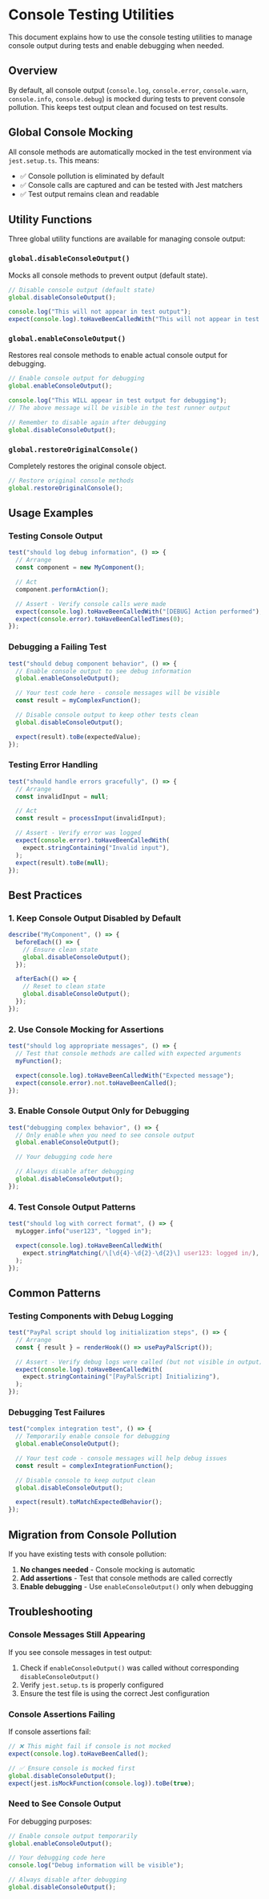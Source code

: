 # Console Testing Utilities

This document explains how to use the console testing utilities to manage console output during tests and enable debugging when needed.

## Overview

By default, all console output (`console.log`, `console.error`, `console.warn`, `console.info`, `console.debug`) is mocked during tests to prevent console pollution. This keeps test output clean and focused on test results.

## Global Console Mocking

All console methods are automatically mocked in the test environment via `jest.setup.ts`. This means:

- ✅ Console pollution is eliminated by default
- ✅ Console calls are captured and can be tested with Jest matchers
- ✅ Test output remains clean and readable

## Utility Functions

Three global utility functions are available for managing console output:

### `global.disableConsoleOutput()`

Mocks all console methods to prevent output (default state).

```typescript
// Disable console output (default state)
global.disableConsoleOutput();

console.log("This will not appear in test output");
expect(console.log).toHaveBeenCalledWith("This will not appear in test output");
```

### `global.enableConsoleOutput()`

Restores real console methods to enable actual console output for debugging.

```typescript
// Enable console output for debugging
global.enableConsoleOutput();

console.log("This WILL appear in test output for debugging");
// The above message will be visible in the test runner output

// Remember to disable again after debugging
global.disableConsoleOutput();
```

### `global.restoreOriginalConsole()`

Completely restores the original console object.

```typescript
// Restore original console methods
global.restoreOriginalConsole();
```

## Usage Examples

### Testing Console Output

```typescript
test("should log debug information", () => {
  // Arrange
  const component = new MyComponent();

  // Act
  component.performAction();

  // Assert - Verify console calls were made
  expect(console.log).toHaveBeenCalledWith("[DEBUG] Action performed");
  expect(console.error).toHaveBeenCalledTimes(0);
});
```

### Debugging a Failing Test

```typescript
test("should debug component behavior", () => {
  // Enable console output to see debug information
  global.enableConsoleOutput();

  // Your test code here - console messages will be visible
  const result = myComplexFunction();

  // Disable console output to keep other tests clean
  global.disableConsoleOutput();

  expect(result).toBe(expectedValue);
});
```

### Testing Error Handling

```typescript
test("should handle errors gracefully", () => {
  // Arrange
  const invalidInput = null;

  // Act
  const result = processInput(invalidInput);

  // Assert - Verify error was logged
  expect(console.error).toHaveBeenCalledWith(
    expect.stringContaining("Invalid input"),
  );
  expect(result).toBe(null);
});
```

## Best Practices

### 1. Keep Console Output Disabled by Default

```typescript
describe("MyComponent", () => {
  beforeEach(() => {
    // Ensure clean state
    global.disableConsoleOutput();
  });

  afterEach(() => {
    // Reset to clean state
    global.disableConsoleOutput();
  });
});
```

### 2. Use Console Mocking for Assertions

```typescript
test("should log appropriate messages", () => {
  // Test that console methods are called with expected arguments
  myFunction();

  expect(console.log).toHaveBeenCalledWith("Expected message");
  expect(console.error).not.toHaveBeenCalled();
});
```

### 3. Enable Console Output Only for Debugging

```typescript
test("debugging complex behavior", () => {
  // Only enable when you need to see console output
  global.enableConsoleOutput();

  // Your debugging code here

  // Always disable after debugging
  global.disableConsoleOutput();
});
```

### 4. Test Console Output Patterns

```typescript
test("should log with correct format", () => {
  myLogger.info("user123", "logged in");

  expect(console.log).toHaveBeenCalledWith(
    expect.stringMatching(/\[\d{4}-\d{2}-\d{2}\] user123: logged in/),
  );
});
```

## Common Patterns

### Testing Components with Debug Logging

```typescript
test("PayPal script should log initialization steps", () => {
  // Arrange
  const { result } = renderHook(() => usePayPalScript());

  // Assert - Verify debug logs were called (but not visible in output)
  expect(console.log).toHaveBeenCalledWith(
    expect.stringContaining("[PayPalScript] Initializing"),
  );
});
```

### Debugging Test Failures

```typescript
test("complex integration test", () => {
  // Temporarily enable console for debugging
  global.enableConsoleOutput();

  // Your test code - console messages will help debug issues
  const result = complexIntegrationFunction();

  // Disable console to keep output clean
  global.disableConsoleOutput();

  expect(result).toMatchExpectedBehavior();
});
```

## Migration from Console Pollution

If you have existing tests with console pollution:

1. **No changes needed** - Console mocking is automatic
2. **Add assertions** - Test that console methods are called correctly
3. **Enable debugging** - Use `enableConsoleOutput()` only when debugging

## Troubleshooting

### Console Messages Still Appearing

If you see console messages in test output:

1. Check if `enableConsoleOutput()` was called without corresponding `disableConsoleOutput()`
2. Verify `jest.setup.ts` is properly configured
3. Ensure the test file is using the correct Jest configuration

### Console Assertions Failing

If console assertions fail:

```typescript
// ❌ This might fail if console is not mocked
expect(console.log).toHaveBeenCalled();

// ✅ Ensure console is mocked first
global.disableConsoleOutput();
expect(jest.isMockFunction(console.log)).toBe(true);
```

### Need to See Console Output

For debugging purposes:

```typescript
// Enable console output temporarily
global.enableConsoleOutput();

// Your debugging code here
console.log("Debug information will be visible");

// Always disable after debugging
global.disableConsoleOutput();
```
